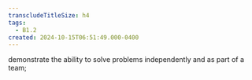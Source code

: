 ```yaml
---
transcludeTitleSize: h4
tags:
  - B1.2
created: 2024-10-15T06:51:49.000-0400
---
```

demonstrate the ability to solve problems independently and as part of a team; 